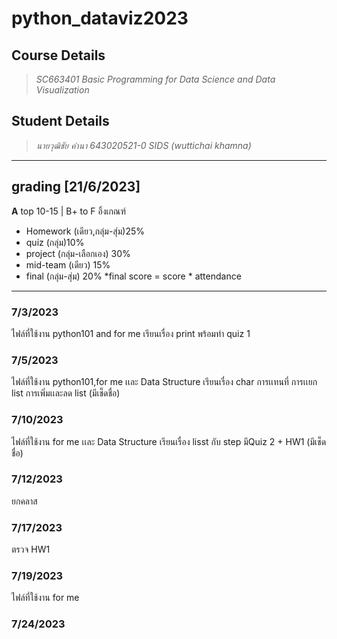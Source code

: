 # python_dataviz2023 #
## Course Details  ##
> *SC663401 Basic Programming for Data Science and Data Visualization*
## Student Details ## 
> *นายวุฒิชัย คำนา  643020521-0 SIDS (wuttichai khamna)*
-------------------------------------------------------------- 
## grading [21/6/2023]
**A** top 10-15 | B+ to F อิ้งเกณฑ์
- Homework (เดียว,กลุ่ม-สุ่ม)25%
- quiz (กลุ่ม)10%
- project (กลุ่ม-เลือกเอง) 30%
- mid-team (เดียว) 15%
- final (กลุ่ม-สุ่ม) 20%
*final score = score * attendance
---------------------------------------------------------------
### 7/3/2023
ไฟล์ที่ใช้งาน python101 and for me 
เรียนเรื่อง print พร้อมทำ quiz 1
### 7/5/2023 
ไฟล์ที่ใช้งาน python101,for me เเละ Data Structure
เรียนเรื่อง char การเเทนที่ การเเยก list การเพิ่มเเละลด list (มีเช็ดชื่อ)
### 7/10/2023 
ไฟล์ที่ใช้งาน for me เเละ Data Structure
เรียนเรื่อง lisst กับ step มีQuiz 2 + HW1 (มีเช็ดชื่อ)
### 7/12/2023 
ยกคลาส
### 7/17/2023
ตรวจ HW1 
### 7/19/2023
ไฟล์ที่ใช้งาน for me
### 7/24/2023
